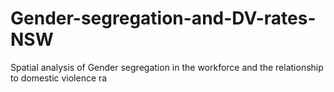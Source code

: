 # Gender-segregation-and-DV-rates-NSW
Spatial analysis of Gender segregation in the workforce and the relationship to domestic violence ra
